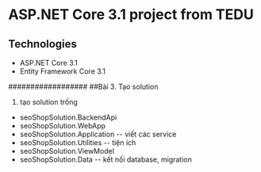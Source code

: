 ﻿# ASP.NET Core 3.1 project from TEDU
## Technologies
- ASP.NET Core 3.1
- Entity Framework Core 3.1

##################
##Bài 3. Tạo solution
1. tạo solution trống
 - seoShopSolution.BackendApi
 - seoShopSolution.WebApp
 - seoShopSolution.Application  -- viết các service
 - seoShopSolution.Utilities   -- tiện ích
 - seoShopSolution.ViewModel
 - seoShopSolution.Data         -- kết nối database, migration
